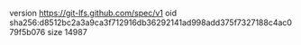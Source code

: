 version https://git-lfs.github.com/spec/v1
oid sha256:d8512bc2a3a9ca3f712916db36292141ad998add375f7327188c4ac079f5b076
size 14987
